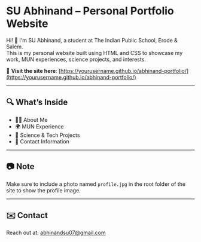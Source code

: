 # SU Abhinand – Personal Portfolio Website

Hi! 👋 I'm SU Abhinand, a student at The Indian Public School, Erode & Salem.  
This is my personal website built using HTML and CSS to showcase my work, MUN experiences, science projects, and interests.

🔗 **Visit the site here**: [https://yourusername.github.io/abhinand-portfolio/](https://yourusername.github.io/abhinand-portfolio/)

---

## 🔍 What’s Inside

- 🧑‍🎓 About Me
- 🌍 MUN Experience
- 🔬 Science & Tech Projects
- 📩 Contact Information

---

## 📷 Note
Make sure to include a photo named `profile.jpg` in the root folder of the site to show the profile image.

---

## ✉️ Contact
Reach out at: abhinandsu07@gmail.com
